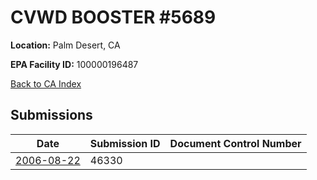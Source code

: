 # CVWD BOOSTER #5689

**Location:** Palm Desert, CA

**EPA Facility ID:** 100000196487

[Back to CA Index](../../index.md)

## Submissions

| Date | Submission ID | Document Control Number |
|------|--------------|-------------------------|
| [2006-08-22](submissions/46330.md) | 46330 |  |
